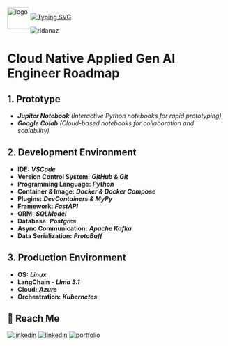 <Image src="./Ridalogo.png" alt="logo" width="50" height="50" align="left"/>

[![Typing SVG](https://readme-typing-svg.demolab.com?font=Roboto+Slab&weight=500&size=25&duration=4000&pause=500&color=CFB53B&center=true&vCenter=true&width=665&height=55&lines=%E2%9C%A8Hey%2C+I'm+Rida+Naz%E2%9C%A8;%E2%9C%A8Rate+my+GitHub+Repository%E2%9C%A8)](https://git.io/typing-svg)

<p > <img src="https://komarev.com/ghpvc/?username=ridanaz&label=Profile%20views&color=0e75b6&style=flat" alt="ridanaz" /> </p>


# Cloud Native Applied Gen AI Engineer Roadmap

## 1. Prototype

- ***Jupiter Notebook***   *(Interactive Python notebooks for rapid prototyping)*
- ***Google Colab***   *(Cloud-based notebooks for collaboration and scalability)*

## 2. Development Environment

- **IDE:**   ***VSCode***
- **Version Control System:**   ***GitHub & Git***
- **Programming Language:**   ***Python***
- **Container & Image:**   ***Docker & Docker Compose***
- **Plugins:**   ***DevContainers & MyPy***
- **Framework:**   ***FastAPI***
- **ORM:**   ***SQLModel***
- **Database:**   ***Postgres***
- **Async Communication:**   ***Apache Kafka***
- **Data Serialization:**   ***ProtoBuff***

## 3. Production Environment

- **OS:**   ***Linux***
- **LangChain** -   ***Llma 3.1***
- **Cloud:**   ***Azure***
- **Orchestration:**   ***Kubernetes***


## 🔗 Reach Me

[![linkedin](https://img.shields.io/badge/linkedin-0A66C2?style=for-the-badge&logo=linkedin&logoColor=white)](https://www.linkedin.com/in/ridanaz67/)
[![linkedin](https://img.shields.io/badge/Instagram-C13584?style=for-the-badge&logo=instagram&logoColor=white)](https://www.instagram.com/rida_naz67/)
[![portfolio](https://img.shields.io/badge/my_portfolio-000?style=for-the-badge&logo=ko-fi&logoColor=white)](https://ridanaz-portfolio.vercel.app/)